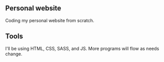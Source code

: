 ## Personal website

Coding my personal website from scratch. 

## Tools

I'll be using HTML, CSS, SASS, and JS. More programs will flow as needs change.

